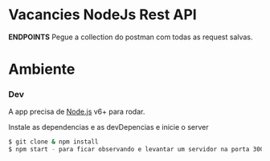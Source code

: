 # Vacancies NodeJs Rest API

**ENDPOINTS**
Pegue a collection do postman com todas as request salvas.

# Ambiente

### Dev

A app precisa de [Node.js](https://nodejs.org/) v6+ para rodar.

Instale as dependencias e as devDepencias e inicie o server

```sh
$ git clone & npm install
$ npm start - para ficar observando e levantar um servidor na porta 3000
```

